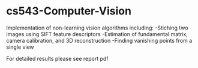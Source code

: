 # cs543-Computer-Vision
Implementation of non-learning vision algorithms including:
-Stiching two images using SIFT feature descriptors
-Estimation of fundamental matrix, camera calibration, and 3D reconstruction
-Finding vanishing points from a single view

For detailed results please see report pdf
